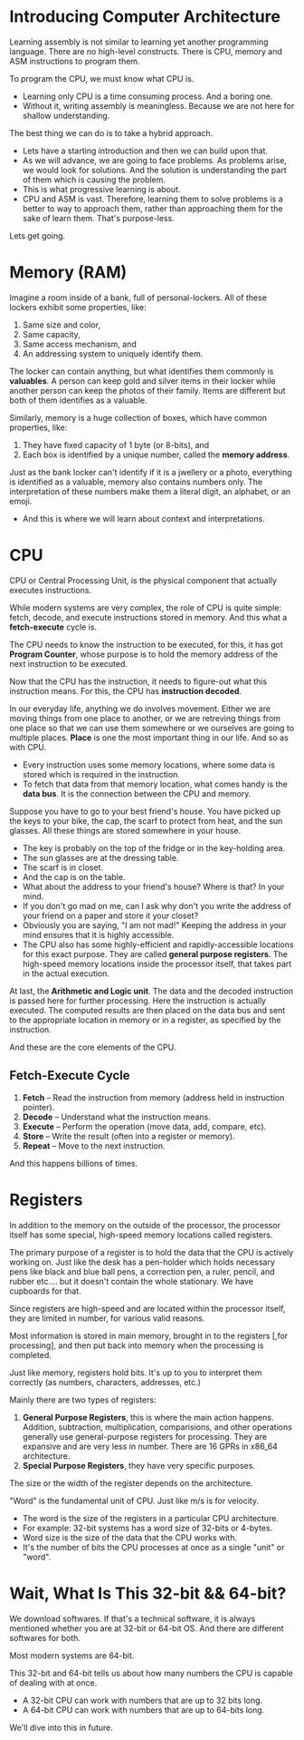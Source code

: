 # Introducing Computer Architecture

Learning assembly is not similar to learning yet another programming language. There are no high-level constructs. There is CPU, memory and ASM instructions to program them.

To program the CPU, we must know what CPU is.
  - Learning only CPU is a time consuming process. And a boring one.
  - Without it, writing assembly is meaningless. Because we are not here for shallow understanding.

The best thing we can do is to take a hybrid approach.
  - Lets have a starting introduction and then we can build upon that.
  - As we will advance, we are going to face problems. As problems arise, we would look for solutions. And the solution is understanding the part of them which is causing the problem.
  - This is what progressive learning is about.
  - CPU and ASM is vast. Therefore, learning them to solve problems is a better to way to approach them, rather than approaching them for the sake of learn them. That's purpose-less.

Lets get going.

# Memory (RAM)

Imagine a room inside of a bank, full of personal-lockers. All of these lockers exhibit some properties, like:
  1. Same size and color,
  2. Same capacity,
  3. Same access mechanism, and
  4. An addressing system to uniquely identify them.

The locker can contain anything, but what identifies them commonly is **valuables**. A person can keep gold and silver items in their locker while another person can keep the photos of their family. Items are different but both of them identifies as a valuable.

Similarly, memory is a huge collection of boxes, which have common properties, like: 
  1. They have fixed capacity of 1 byte (or 8-bits), and
  2. Each box is identified by a unique number, called the **memory address**.

Just as the bank locker can't identify if it is a jwellery or a photo, everything is identified as a valuable, memory also contains numbers only. The interpretation of these numbers make them a literal digit, an alphabet, or an emoji.
  - And this is where we will learn about context and interpretations.

# CPU

CPU or Central Processing Unit, is the physical component that actually executes instructions.

While modern systems are very complex, the role of CPU is quite simple: fetch, decode, and execute instructions stored in memory. And this what a **fetch-execute** cycle is.

The CPU needs to know the instruction to be executed, for this, it has got **Program Counter**, whose purpose is to hold the memory address of the next instruction to be executed.

Now that the CPU has the instruction, it needs to figure-out what this instruction means. For this, the CPU has **instruction decoded**.

In our everyday life, anything we do involves movement. Either we are moving things from one place to another, or we are retreving things from one place so that we can use them somewhere or we ourselves are going to multiple places. **Place** is one the most important thing in our life. And so as with CPU.
  - Every instruction uses some memory locations, where some data is stored which is required in the instruction.
  - To fetch that data from that memory location, what comes handy is the **data bus**. It is the connection between the CPU and memory.

Suppose you have to go to your best friend's house. You have picked up the keys to your bike, the cap, the scarf to protect from heat, and the sun glasses. All these things are stored somewhere in your house.
  - The key is probably on the top of the fridge or in the key-holding area.
  - The sun glasses are at the dressing table.
  - The scarf is in closet.
  - And the cap is on the table.
  - What about the address to your friend's house? Where is that? In your mind.
  - If you don't go mad on me, can I ask why don't you write the address of your friend on a paper and store it your closet?
  - Obviously you are saying, "I am not mad!" Keeping the address in your mind ensures that it is highly accessible.
  - The CPU also has some highly-efficient and rapidly-accessible locations for this exact purpose. They are called **general purpose registers**. The high-speed memory locations inside the processor itself, that takes part in the actual execution.

At last, the **Arithmetic and Logic unit**. The data and the decoded instruction is passed here for further processing. Here the instruction is actually executed. The computed results are then placed on the data bus and sent to the appropriate location in memory or in a register, as specified by the instruction.

And these are the core elements of the CPU.

## Fetch-Execute Cycle

1. **Fetch** – Read the instruction from memory (address held in instruction pointer).
2. **Decode** – Understand what the instruction means.
3. **Execute** – Perform the operation (move data, add, compare, etc).
4. **Store** – Write the result (often into a register or memory).
5. **Repeat** – Move to the next instruction.

And this happens billions of times.

# Registers

In addition to the memory on the outside of the processor, the processor itself has some special, high-speed memory locations called registers.

The primary purpose of a register is to hold the data that the CPU is actively working on. Just like the desk has a pen-holder which holds necessary pens like black and blue ball pens, a correction pen, a ruler, pencil, and rubber etc.... but it doesn't contain the whole stationary. We have cupboards for that.

Since registers are high-speed and are located within the processor itself, they are limited in number, for various valid reasons.

Most information is stored in main memory, brought in to the registers [,for processing], and then put back into memory when the processing is completed.

Just like memory, registers hold bits. It's up to you to interpret them correctly (as numbers, characters, addresses, etc.)

Mainly there are two types of registers:
  1. **General Purpose Registers**, this is where the main action happens. Addition, subtraction, multiplication, comparisions, and other operations generally use general-purpose registers for processing. They are expansive and are very less in number. There are 16 GPRs in x86_64 architecture.
  2. **Special Purpose Registers**, they have very specific purposes.

The size or the width of the register depends on the architecture.

"Word" is the fundamental unit of CPU. Just like m/s is for velocity.
  + The word is the size of the registers in a particular CPU architecture.
  + For example: 32-bit systems has a word size of 32-bits or 4-bytes.
  + Word size is the size of the data that the CPU works with.
  + It's the number of bits the CPU processes at once as a single "unit" or "word".

# Wait, What Is This 32-bit && 64-bit?

We download softwares. If that's a technical software, it is always mentioned whether you are at 32-bit or 64-bit OS. And there are different softwares for both.

Most modern systems are 64-bit.

This 32-bit and 64-bit tells us about how many numbers the CPU is capable of dealing with at once.
  - A 32-bit CPU can work with numbers that are up to 32 bits long.
  - A 64-bit CPU can work with numbers that are up to 64-bits long.

We'll dive into this in future.